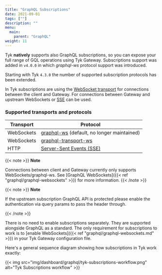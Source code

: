 ```yaml
---
title: "GraphQL Subscriptions"
date: 2021-09-01
tags: [""]
description: ""
menu:
  main:
    parent: "GraphQL"
weight: 11
---
```


Tyk **natively** supports also GraphQL subscriptions, so you can expose your full range of GQL operations using Tyk Gateway. Subscriptions support was added in `v4.0.0` in which *graphql-ws* protocol support was introduced. 

Starting with Tyk `4.3.0` the number of supported subscription protocols has been extended.

In Tyk subscriptions are using the [WebSocket transport](https://developer.mozilla.org/en-US/docs/Web/API/WebSockets_API) for connections between the client and Gateway. For connections between Gateway and upstream WebSockets or [SSE](https://developer.mozilla.org/en-US/docs/Web/API/Server-sent_events/Using_server-sent_events) can be used.

### Supported transports and protocols

| Transport | Protocol |
| ----------- | ----------- |
| WebSockets | [graphql-ws](http://github.com/apollographql/subscriptions-transport-ws) (default, no longer maintained) |
| WebSockets | [graphql-transport-ws](http://github.com/enisdenjo/graphql-ws) |
| HTTP | [Server-Sent Events (SSE)](https://developer.mozilla.org/en-US/docs/Web/API/Server-sent_events/Using_server-sent_events) |

{{< note >}}
**Note**  

Connections between client and Gateway currently only supports WebSockets/graphql-ws.
See [GraphQL WebSockets]({{< ref "graphql/graphql-websockets" >}}) for more information.
{{< /note >}}

{{< note >}}
**Note**  

If the upstream subscription GraphQL API is protected please enable the authentication via query params to pass the header through.

{{< /note >}}

There is no need to enable subscriptions separately. They are supported alongside GraphQL as a standard. The only requirement for subscriptions to work is to [enable WebSockets]({{< ref "graphql/graphql-websockets.md" >}}) in your Tyk Gateway configuration file.

Here's a general sequence diagram showing how subscriptions in Tyk work exactly:

{{< img src="img/dashboard/graphql/tyk-subscriptions-workflow.png" alt="Tyk Subscriptions workflow" >}}